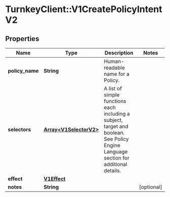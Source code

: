 # TurnkeyClient::V1CreatePolicyIntentV2

## Properties
Name | Type | Description | Notes
------------ | ------------- | ------------- | -------------
**policy_name** | **String** | Human-readable name for a Policy. | 
**selectors** | [**Array&lt;V1SelectorV2&gt;**](V1SelectorV2.md) | A list of simple functions each including a subject, target and boolean. See Policy Engine Language section for additional details. | 
**effect** | [**V1Effect**](V1Effect.md) |  | 
**notes** | **String** |  | [optional] 

